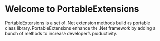 # Welcome to PortableExtensions

PortableExtensions is a set of .Net extension methods build as portable class library.
PortableExtensions enhance the .Net framework by adding a bunch of methods to increase developer’s productivity.
